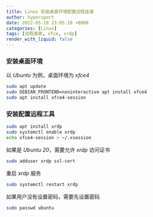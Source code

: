 ```yaml
---
title: Linux 安装桌面环境配置远程连接
author: hypersport
date: 2022-05-18 23:05:18 +0800
categories: [Linux]
tags: [远程桌面, xfce, xrdp]
render_with_liquid: false
---
```


### 安装桌面环境

以 *Ubuntu* 为例，桌面环境为 *xfce4*

```bash
sudo apt update
sudo DEBIAN_FRONTEND=noninteractive apt install xfce4
sudo apt install xfce4-session
```

### 安装配置远程工具

```bash
sudo apt install xrdp
sudo systemctl enable xrdp
echo xfce4-session > ~/.xsession
```

如果是 *Ubuntu 20*，需要允许 *xrdp* 访问证书

```bash
sudo adduser xrdp ssl-cert
```

重启 *xrdp* 服务

```bash
sudo systemctl restart xrdp
```

如果用户没有设置密码，需要先设置密码

```bash
sudo passwd ubuntu
```
